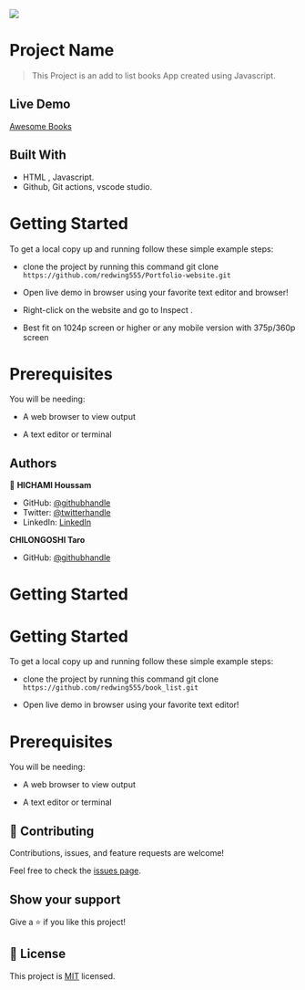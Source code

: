 ![](https://img.shields.io/badge/Microverse-blueviolet)

# Project Name

> This Project is an add to list books App created using Javascript.

## Live Demo

[Awesome Books]()



## Built With

- HTML , Javascript.
- Github, Git actions, vscode studio.



# Getting Started

To get a local copy up and running follow these simple example steps:

- clone the project by running this command git clone ```https://github.com/redwing555/Portfolio-website.git```

- Open live demo in browser using your favorite text editor and browser!

- Right-click on the website and go to Inspect .

- Best fit on 1024p screen or higher or any mobile version with 375p/360p screen



# Prerequisites

You will be needing:

- A web browser to view output

- A text editor or terminal





## Authors

👤 **HICHAMI Houssam**

- GitHub: [@githubhandle](https://github.com/redwing555)
- Twitter: [@twitterhandle](https://twitter.com/Houssam07964199)
- LinkedIn: [LinkedIn](https://linkedin.com/in/linkedinhandle)

**CHILONGOSHI Taro**

- GitHub: [@githubhandle](https://github.com/Tchilo)




# Getting Started

# Getting Started

To get a local copy up and running follow these simple example steps:

- clone the project by running this command git clone `https://github.com/redwing555/book_list.git`

- Open live demo in browser using your favorite text editor!

# Prerequisites

You will be needing:

- A web browser to view output

- A text editor or terminal

## 🤝 Contributing

Contributions, issues, and feature requests are welcome!

Feel free to check the [issues page](../../issues/).

## Show your support

Give a ⭐️ if you like this project!


## 📝 License

This project is [MIT](./MIT.md) licensed.